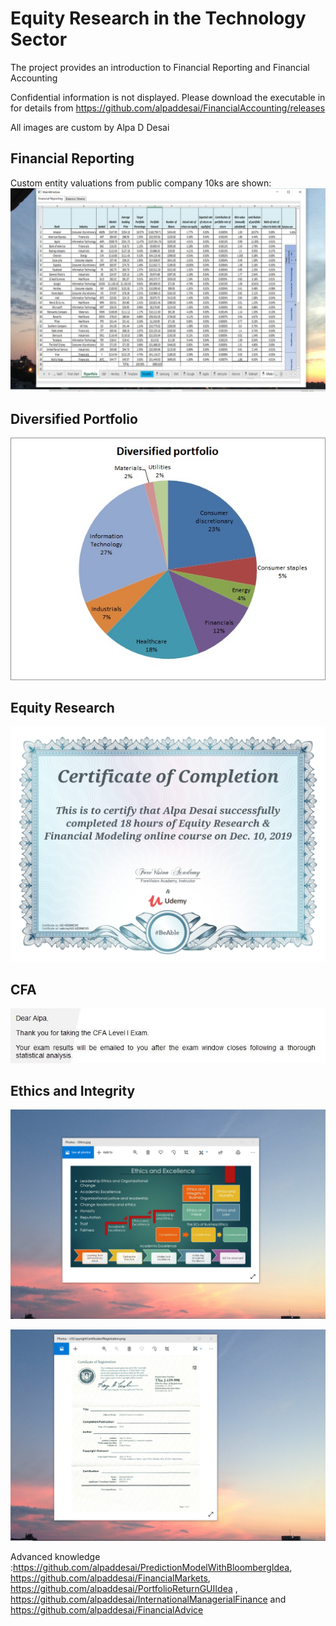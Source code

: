 # Equity Research in the Technology Sector

The project provides an introduction to Financial Reporting and Financial Accounting

Confidential information is not displayed. Please download the executable in for details from https://github.com/alpaddesai/FinancialAccounting/releases

All images are custom by Alpa D Desai  

## Financial Reporting
Custom entity valuations from public company 10ks are shown: 
![image](FinancialReporting.png)

## Diversified Portfolio
![image](DiversifiedPortfolio.jpg)

## Equity Research 
![image](EquityResearchFinancialModeling.jpg)

## CFA
![image](CFAExam.jpg)

## Ethics and Integrity
![image](EthicsandExcellence.png)

![image](USCopyrightCertificate.png)

Advanced knowledge :https://github.com/alpaddesai/PredictionModelWithBloombergIdea, https://github.com/alpaddesai/FinancialMarkets,  https://github.com/alpaddesai/PortfolioReturnGUIIdea ,  https://github.com/alpaddesai/InternationalManagerialFinance and https://github.com/alpaddesai/FinancialAdvice

